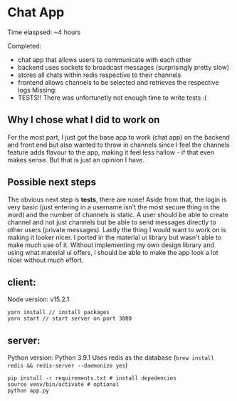 # Chat App

Time elaspsed: ~4 hours

Completed:
 - chat app that allows users to communicate with each other
 - backend uses sockets to broadcast messages (surprisingly pretty slow)
 - stores all chats within redis respective to their channels
 - frontend allows channels to be selected and retrieves the respective logs
Missing:
 - TESTS!! There was unfortunetly not enough time to write tests :(

## Why I chose what I did to work on

For the most part, I just got the base app to work (chat app) on the backend and front end but also wanted to throw in channels since I feel the channels feature adds flavour to the app, making it feel less hallow - if that even makes sense. But that is just an opinion I have.

## Possible next steps

The obvious next step is **tests**, there are none! Aside from that, the login is very basic (just entering in a username isn't the most secure thing in the word) and the number of channels is static. A user should be able to create channel and not just channels but be able to send messages directly to other users (private messages). Lastly the thing I would want to work on is making it looker nicer. I ported in the material ui library but wasn't able to make much use of it. Without implementing my own design library and using what material ui offers, I should be able to make the app look a lot nicer without much effort.

## client:

Node version: v15.2.1
```
yarn install // install packages
yarn start // start server on port 3000
```


## server:

Python version: Python 3.9.1
Uses redis as the database (`brew install redis && redis-server --daemonize yes`)

```
pip install -r requirements.txt # install depedencies
source venv/bin/activate # optional
python app.py
```
